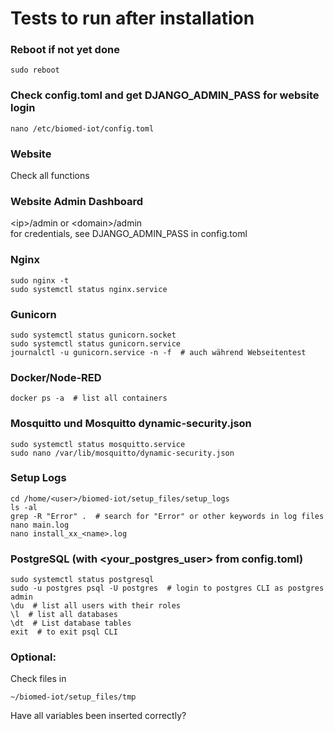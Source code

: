# Tests to run after installation

### Reboot if not yet done
	sudo reboot

### Check config.toml and get DJANGO_ADMIN_PASS for website login
	nano /etc/biomed-iot/config.toml

### Website
Check all functions

### Website Admin Dashboard
\<ip>/admin or \<domain>/admin  
for credentials, see DJANGO_ADMIN_PASS in config.toml

### Nginx
	sudo nginx -t
	sudo systemctl status nginx.service

### Gunicorn
	sudo systemctl status gunicorn.socket
	sudo systemctl status gunicorn.service
	journalctl -u gunicorn.service -n -f  # auch während Webseitentest

### Docker/Node-RED
	docker ps -a  # list all containers

### Mosquitto und Mosquitto dynamic-security.json
	sudo systemctl status mosquitto.service
	sudo nano /var/lib/mosquitto/dynamic-security.json

### Setup Logs
	cd /home/<user>/biomed-iot/setup_files/setup_logs
	ls -al
	grep -R "Error" .  # search for "Error" or other keywords in log files
	nano main.log
	nano install_xx_<name>.log

### PostgreSQL (with <your_postgres_user> from config.toml)
	sudo systemctl status postgresql
	sudo -u postgres psql -U postgres  # login to postgres CLI as postgres admin
	\du  # list all users with their roles
	\l  # list all databases
	\dt  # List database tables
	exit  # to exit psql CLI

### Optional:
Check files in 
```
~/biomed-iot/setup_files/tmp
```
Have all variables been inserted correctly?
